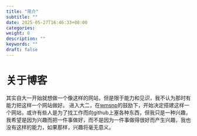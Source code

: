 ```yaml
---
title: "简介"
subtitle: ""
date: 2025-05-27T16:46:33+08:00
categories:
weight: 0
description: ""
keywords: ""
draft: false
---
```


# 关于博客
其实自大一开始就想做一个像这样的网站，但是限于能力和见识，我不认为那时有能力把这样一个网站做好。
进入大二，在[wmsnp](https://github.com/wmsnp)的鼓励下，开始决定搭建这样一个网站，或许有些人是为了找工作而向github上塞各种东西，但我只是一种兴趣，我希望是因为兴趣而把一件事做好，而不是因为一件事做得很好而产生兴趣，我也没有这样的能力，如果那样，兴趣将毫无意义。
